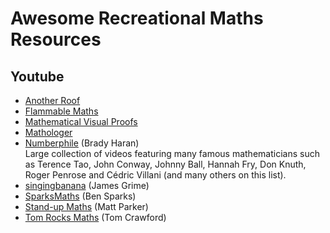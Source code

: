 # Awesome Recreational Maths Resources

## Youtube

* [Another Roof](https://www.youtube.com/@AnotherRoof)
* [Flammable Maths](https://www.youtube.com/@PapaFlammy69)
* [Mathematical Visual Proofs](https://www.youtube.com/@MathVisualProofs)
* [Mathologer](https://www.youtube.com/@Mathologer)
* [Numberphile](https://www.youtube.com/@numberphile) (Brady Haran)\
Large collection of videos featuring many famous mathematicians such as Terence Tao, John Conway,
Johnny Ball, Hannah Fry, Don Knuth, Roger Penrose and Cédric Villani (and many others on this list).
* [singingbanana](https://www.youtube.com/@singingbanana) (James Grime)
* [SparksMaths](https://www.youtube.com/@SparksMaths) (Ben Sparks)
* [Stand-up Maths](https://www.youtube.com/@standupmaths) (Matt Parker)
* [Tom Rocks Maths](https://www.youtube.com/@TomRocksMaths) (Tom Crawford)

